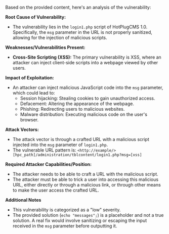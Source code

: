 Based on the provided content, here's an analysis of the vulnerability:

**Root Cause of Vulnerability:**
- The vulnerability lies in the `login1.php` script of HotPlugCMS 1.0. Specifically, the `msg` parameter in the URL is not properly sanitized, allowing for the injection of malicious scripts.

**Weaknesses/Vulnerabilities Present:**
- **Cross-Site Scripting (XSS):** The primary vulnerability is XSS, where an attacker can inject client-side scripts into a webpage viewed by other users.

**Impact of Exploitation:**
- An attacker can inject malicious JavaScript code into the `msg` parameter, which could lead to:
    - Session hijacking: Stealing cookies to gain unauthorized access.
    - Defacement: Altering the appearance of the webpage.
    - Phishing: Redirecting users to malicious websites.
    - Malware distribution: Executing malicious code on the user's browser.

**Attack Vectors:**
- The attack vector is through a crafted URL with a malicious script injected into the `msg` parameter of `login1.php`. 
- The vulnerable URL pattern is: `<http://example/>[hpc_path]/administration/tblcontent/login1.php?msg=[xss]`

**Required Attacker Capabilities/Position:**
- The attacker needs to be able to craft a URL with the malicious script.
- The attacker must be able to trick a user into accessing this malicious URL, either directly or through a malicious link, or through other means to make the user access the crafted URL.

**Additional Notes**
- This vulnerability is categorized as a "low" severity.
- The provided solution (`echo "messages";`) is a placeholder and not a true solution. A real fix would involve sanitizing or escaping the input received in the `msg` parameter before outputting it.